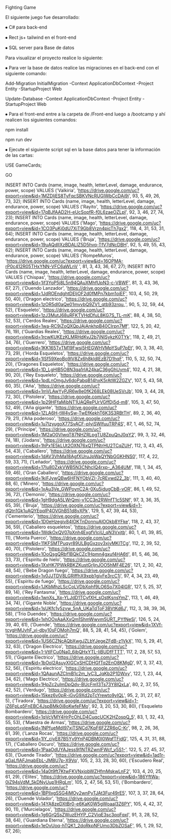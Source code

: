 Fighting Game

El siguiente juego fue desarrollado:

⦁	C# para back-end

⦁	Rect js+ tailwind en el front-end

⦁	SQL server para Base de datos


Para visualizar el proyecto realice lo siguiente:

⦁	Para ver la base de datos realice las migraciones en el back-end con el siguiente comando:

Add-Migration InitialMigration -Context ApplicationDbContext -Project Entity -StartupProject Web

Update-Database -Context ApplicationDbContext -Project Entity -StartupProject Web


⦁	Para el front-end entre a la carpeta de /Front-end luego a /bootcamp y ahí realicen los siguientes comandos:

npm install

npm run dev

⦁	Ejecute el siguiente script sql en la base datos para tener la información de las cartas:


USE GameCards;

GO

INSERT INTO Cards (name, image, health, letterLevel, damage, endurance, power, scope) VALUES ('Valkiria', 'https://drive.google.com/uc?export=view&id=1MZDljES8TyFqcSBKVNcRUGIWbCcDAi9i', 93, 5, 49, 26, 73, 32);
INSERT INTO Cards (name, image, health, letterLevel, damage, endurance, power, scope) VALUES ('Rayito', 'https://drive.google.com/uc?export=view&id=17qBJfAAD2H-eUcSopfR-f0L6zaeOZLpI', 92, 3, 46, 27, 74, 23);
INSERT INTO Cards (name, image, health, letterLevel, damage, endurance, power, scope) VALUES ('Mago', 'https://drive.google.com/uc?export=view&id=1CO3PuKj0dU7XiT9Gb8Vrzn4picTh7gx2', 118, 4, 31, 53, 31, 64);
INSERT INTO Cards (name, image, health, letterLevel, damage, endurance, power, scope) VALUES ('Bruja', 'https://drive.google.com/uc?export=view&id=19uAQdIlXzBDALlZ5D5hvq-TfV7dNcDBH', 92, 5, 49, 55, 43, 62);
INSERT INTO Cards (name, image, health, letterLevel, damage, endurance, power, scope) VALUES ('RompeMuros', 'https://drive.google.com/uc?export=view&id=16OPMA-rP0c412R05THxYNN-VFC6aWLnV ', 81, 3, 43, 36, 67, 27);
INSERT INTO Cards (name, image, health, letterLevel, damage, endurance, power, scope) VALUES
('Chispas', 'https://drive.google.com/uc?export=view&id=1if3YoP5j8L5n94QAuXMhfUpN3-c-VBWF', 81, 3, 43, 36, 67, 27),
('Duendo Lanzador', 'https://drive.google.com/uc?export=view&id=1JdROEndghtDEIjOF2d0fMPn7kbm1oiEF', 103, 4, 50, 29, 50, 40),
('Dragon electrico', 'https://drive.google.com/uc?export=view&id=1zOR5dl0aQe01mvvbQ9ZV1_qtb93zrqu_', 90, 5, 32, 59, 44, 52),
('Esqueleto', 'https://drive.google.com/uc?export=view&id=1zJ3MutJ68uRFKTVHdDfuL8KG7S_TL-mK', 88, 4, 38, 50, 52, 53),
('Cerdos Reales', 'https://drive.google.com/uc?export=view&id=1wa-RC9iZoQXQpJAjAnkhpB40CIrpn7Mf', 122, 5, 20, 42, 76, 19),
('Guardias Reales', 'https://drive.google.com/uc?export=view&id=1rcwKUKEzKLMRHdKvJ2b7jNISykzK0TYk', 118, 2, 49, 21, 34, 76),
('Guerrero', 'https://drive.google.com/uc?export=view&id=1KK165TvTM19Fwsi5HEGWHVMpYSuP7pEt', 90, 3, 38, 40, 73, 29),
('Horda Esqueletos', 'https://drive.google.com/uc?export=view&id=1ISf59XeoBo9lV8Zx6h8kIdIEzB7D1hqF', 110, 5, 32, 50, 74, 20),
('Dragones Esqueletos', 'https://drive.google.com/uc?export=view&id=1D_LgHlB5O8N3qa1rIA24kaC36gGhUym4', 102, 4, 21, 38, 90, 20),
('Rey Esqueleto', 'https://drive.google.com/uc?export=view&id=1pdLnOmgJv6doPabqB14hxK5rAtW2ZGZV', 107, 5, 43, 58, 60, 35),
('Aña', 'https://drive.google.com/uc?export=view&id=1mVLAwYyPJR6w8e0fK268LEk08UeSVrJb', 109, 3, 44, 28, 72, 30),
('Pistolera', 'https://drive.google.com/uc?export=view&id=1p29HFfaMibNT1UAQRePUrVGffDj5d-m8', 105, 3, 47, 50, 52, 49),
('Aña gigante', 'https://drive.google.com/uc?export=view&id=1ZLA6H-tW4ySw-TwEfKekhT6K3S3RBtTH', 89, 2, 36, 40, 79, 21),
('Aña poderoso', 'https://drive.google.com/uc?export=view&id=1u7lzyugoX77SvACF-pIyiSWlfuuTRP4S', 87, 1, 46, 52, 74, 29),
('Principe', 'https://drive.google.com/uc?export=view&id=1M2aO0VIwqT87NHZRLpgTU8ZpuQnJ0qY2', 99, 3, 32, 46, 74, 18),
('Jodans', 'https://drive.google.com/uc?export=view&id=1hPx1E5kLUt2OXN76xQTPNtrHU2TCqZUH', 112, 3, 43, 45, 54, 43),
('Caballero', 'https://drive.google.com/uc?export=view&id=1dAV3VhMa18AgfXUruJpWaQYNbGGKHNS0', 117, 4, 22, 59, 33, 71),
('Leñador', 'https://drive.google.com/uc?export=view&id=17lu80ZxkVWB5N3CNhcIQ4rxp-_A364UM', 118, 1, 34, 45, 59, 46),
('Gran Caballero', 'https://drive.google.com/uc?export=view&id=1kiFJywQBw6HFNYObVZI-7cREvwd22_3b', 111, 3, 40, 40, 88, 6),
('Minero', 'https://drive.google.com/uc?export=view&id=1xAu3Ve_GWPoynC2A-0Xu5idugCbB-vOR', 86, 1, 49, 52, 36, 72),
('Demonio', 'https://drive.google.com/uc?export=view&id=1gH9dgA5LWrQmi-v1CC3n2RWnfT1c5SNf', 97, 3, 36, 35, 65, 39),
('Bruja', 'https://drive.google.com/uc?export=view&id=1-dQtn1Gk1uAQYEpqIP4OVGhB51d8vXPk', 129, 5, 47, 39, 44, 53),
('Cementerio', 'https://drive.google.com/uc?export=view&id=1D0eHzegiv84IOKTnDonnuAlOOkb8YFke', 118, 2, 43, 37, 36, 59),
('Caballero esqueletos', 'https://drive.google.com/uc?export=view&id=1WdkOxQV07pXnh4ExgfVIcjU_qN3Vxjtb', 80, 1, 41, 39, 85, 11),
('Monta Puerco', 'https://drive.google.com/uc?export=view&id=11KFSMTPuqyr89ULBgGxzov3xjvMKITCg', 112, 2, 39, 52, 40, 70),
('Pistolero', 'https://drive.google.com/uc?export=view&id=1OoQsgQRbf1BQkCZc1Hpmn4gxuf4HA6tI', 81, 5, 46, 36, 33, 73),
('Espiritu de hielo', 'https://drive.google.com/uc?export=view&id=1XxHK7PWkRBKZKustGrIjnJOO5hMF4E26', 121, 2, 30, 42, 48, 54),
('Bebe Dragon fuego', 'https://drive.google.com/uc?export=view&id=1v0JJTDV8LGRlffhX9xpb1gjvFe3rcC1j', 97, 4, 34, 23, 49, 55),
('Espiritu de fuego', 'https://drive.google.com/uc?export=view&id=1JKbMhzLScCoLVDbXphf9LO6So7X04lGR', 127, 5, 25, 37, 89, 14),
('Rey Fantasma', 'https://drive.google.com/uc?export=view&id=1wnXs_Xp-YLJdD1TCyfXH_sOstKsnsYmZ', 113, 1, 46, 49, 34, 74),
('Gigante Noble', 'https://drive.google.com/uc?export=view&id=1sUKfc1v5zvw_5nA_UKaTdToF3BVtKd6J', 112, 3, 38, 39, 36, 58),
('Trio Duendes', 'https://drive.google.com/uc?export=view&id=1xhOOxAaAXxQm1ShmWwvm5URT_PYfNeSi', 126, 5, 24, 39, 40, 61),
('Duende', 'https://drive.google.com/uc?export=view&id=1XVf-tcygHMJvhF_vi-dby10sFOMoh7mQ', 88, 5, 28, 41, 54, 45),
('Golem', 'https://drive.google.com/uc?export=view&id=1US6CZNcAQbXwgJZLbYJegeZFdB-z1VkX', 110, 5, 29, 41, 32, 63),
('Dragon Electrico', 'https://drive.google.com/uc?export=view&id=1-VtIFCu0Na0_6ibQHxYTL-IiBUDfFTTT', 117, 2, 28, 57, 53, 51),
('Gigante Electrico', 'https://drive.google.com/uc?export=view&id=1bOol2AsuyXIGCxSHCDHGfTq2EnO8KMgD', 97, 3, 37, 43, 52, 56),
('Espiritu electrico', 'https://drive.google.com/uc?export=view&id=1QAaunAZCImB1c2m_lyC3_JqKb2P1DWxy', 122, 1, 23, 44, 34, 62),
('Mago Electrico', 'https://drive.google.com/uc?export=view&id=1HpZc2uImDpQdv-BUcFm13Ts73Y8IQxLa', 80, 2, 37, 55, 42, 52),
('Verdugo', 'https://drive.google.com/uc?export=view&id=15kez6v0pR-iGvG9Xd2pTcYrewto9yIQL', 95, 2, 31, 27, 87, 5),
('Tiradora', 'https://drive.google.com/uc?export=view&id=1-iZ6FpLq5FnEBC4JspBMk0i8oKwfeFMo', 92, 3, 20, 53, 30, 80),
('Esqueleto Bombardero', 'https://drive.google.com/uc?export=view&id=1qVcVMY4HrPcOhLD4CuqcUCK2HZospQ_5', 83, 1, 32, 43, 55, 53),
('Maestra de Armas', 'https://drive.google.com/uc?export=view&id=1NPfueMdI97xjTSNCd7KpF6FZZR6oC-Kr', 98, 2, 26, 36, 61, 39),
('Lanza Rocas', 'https://drive.google.com/uc?export=view&id=1lY_ciyE87B5Yy9YnP4DBM0I0WqfTFidG', 125, 4, 31, 31, 88, 17),
('Caballero Oscuro', 'https://drive.google.com/uc?export=view&id=1PaaOdUYAJess9l1NTRZwnIFWcf_v5S1-', 122, 5, 27, 45, 37, 63),
('Duende Tirador', 'https://drive.google.com/uc?export=view&id=1ad1r-aGaLfIAFJmabEbL-JMBU7p-X9Vq', 105, 2, 33, 28, 30, 60),
('Escudero Real', 'https://drive.google.com/uc?export=view&id=14a0t9ft7KtwFKVNxjobWZHfmMskwLnF2', 103, 4, 20, 25, 61, 29),
('Elites', 'https://drive.google.com/uc?export=view&id=186YftWa-0iZ94sVdM_5kDNyUup1HRgLm', 105, 2, 47, 56, 53, 51),
('Bombardero', 'https://drive.google.com/uc?export=view&id=1BPllxgSSG4iMOy2wnPyTJAt3Fur49rE5', 107, 3, 37, 28, 64, 26),
('Duende Volador', 'https://drive.google.com/uc?export=view&id=14YA8zeDXtBr0-e6KaK0W5gWoaal3Z6PY', 105, 4, 42, 37, 90, 11),
('Murcielagos', 'https://drive.google.com/uc?export=view&id=1g6GrQSsZWuzEHYP_C2ViqE3sc3qoFqxI', 91, 3, 28, 52, 38, 64),
('Guardiana Eterna', 'https://drive.google.com/uc?export=view&id=1eOvUoq-hTQK1_2doRkpNFUmo3DbZOSaF', 95, 1, 29, 52, 67, 26);

